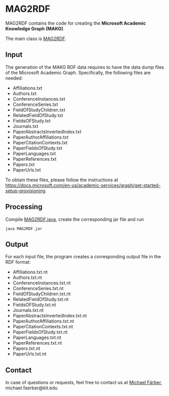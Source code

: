 # MAG2RDF

MAG2RDF contains the code for creating the __Microsoft Academic Knowledge Graph (MAKG)__.

The main class is [MAG2RDF](MAG2RDF/src/main/MAG2RDF.java).


## Input
The generation of the MAKG RDF data requires to have the data dump files of the Microsoft Academic Graph. Specifically, the following files are needed:

* Affiliations.txt
* Authors.txt
* ConferenceInstances.txt
* ConferenceSeries.txt
* FieldOfStudyChildren.txt
* RelatedFieldOfStudy.txt
* FieldsOFStudy.txt
* Journals.txt
* PaperAbstractsInvertedIndex.txt
* PaperAuthorAffiliations.txt
* PaperCitationContexts.txt
* PaperFieldsOfStudy.txt
* PaperLanguages.txt
* PaperReferences.txt
* Papers.txt
* PaperUrls.txt

To obtain these files, please follow the instructions at https://docs.microsoft.com/en-us/academic-services/graph/get-started-setup-provisioning.

## Processing
Compile [MAG2RDF.java](MAG2RDF/src/main/MAG2RDF.java), create the corresponding jar file and run
```
java MAG2RDF.jar
```

## Output
For each input file, the program creates a corresponding output file in the RDF format:

* Affiliations.txt.nt
* Authors.txt.nt
* ConferenceInstances.txt.nt
* ConferenceSeries.txt.nt
* FieldOfStudyChildren.txt.nt
* RelatedFieldOfStudy.txt.nt
* FieldsOFStudy.txt.nt
* Journals.txt.nt
* PaperAbstractsInvertedIndex.txt.nt
* PaperAuthorAffiliations.txt.nt
* PaperCitationContexts.txt.nt
* PaperFieldsOfStudy.txt.nt
* PaperLanguages.txt.nt
* PaperReferences.txt.nt
* Papers.txt.nt
* PaperUrls.txt.nt

## Contact
In case of questions or requests, feel free to contact us at [Michael Färber](https://sites.google.com/view/michaelfaerber), michael.faerber@kit&#46;edu
